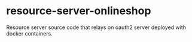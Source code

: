 # resource-server-onlineshop
Resource server source code that relays on oauth2 server deployed with docker containers. 
